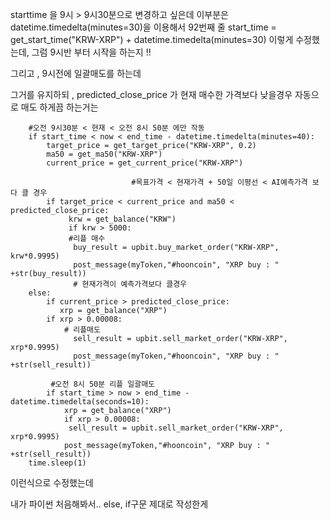 starttime 을 9시 > 9시30분으로 변경하고 싶은데 
이부분은 datetime.timedelta(minutes=30)을 이용해서 92번째 줄 
 start_time = get_start_time("KRW-XRP") + datetime.timedelta(minutes=30) 이렇게 수정했는데, 
 그럼 9시반 부터 시작을 하는지 !! 

그리고 , 9시전에 일괄매도를 하는데 

그거를 유지하되 , 
predicted_close_price 가 현재 매수한 가격보다 낮을경우 
자동으로 매도 하게끔 하는거는 

        #오전 9시30분 < 현재 < 오전 8시 50분 에만 작동
        if start_time < now < end_time - datetime.timedelta(minutes=40):
            target_price = get_target_price("KRW-XRP", 0.2)
            ma50 = get_ma50("KRW-XRP")
            current_price = get_current_price("KRW-XRP")

                               #목표가격 < 현재가격 + 50일 이평선 < AI예측가격 보다 클 경우                                  
            if target_price < current_price and ma50 < predicted_close_price:  
                 krw = get_balance("KRW")        
                 if krw > 5000:
                 #리플 매수
                  buy_result = upbit.buy_market_order("KRW-XRP", krw*0.9995)
                  post_message(myToken,"#hooncoin", "XRP buy : " +str(buy_result))   
                  # 현재가격이 예측가격보다 클경우 
        else:   
            if current_price > predicted_close_price:             
               xrp = get_balance("XRP")
            if xrp > 0.00008:
                # 리플매도
                  sell_result = upbit.sell_market_order("KRW-XRP", xrp*0.9995)
                  post_message(myToken,"#hooncoin", "XRP buy : " +str(sell_result))
             
             #오전 8시 50분 리플 일괄매도 
            if start_time > now > end_time - datetime.timedelta(seconds=10):
                xrp = get_balance("XRP")  
                if xrp > 0.00008:
                 sell_result = upbit.sell_market_order("KRW-XRP", xrp*0.9995)
                post_message(myToken,"#hooncoin", "XRP buy : " +str(sell_result))    
        time.sleep(1)


이런식으로 수정했는데 

내가 파이썬 처음해봐서.. 
else, if구문 제대로 작성한게 
